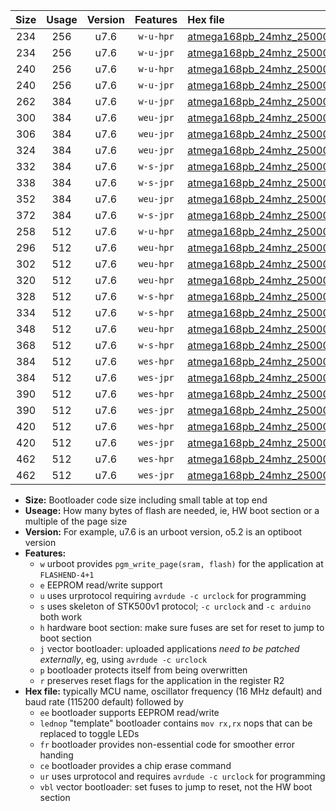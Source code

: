 |Size|Usage|Version|Features|Hex file|
|:-:|:-:|:-:|:-:|:--|
|234|256|u7.6|`w-u-hpr`|[atmega168pb_24mhz_250000bps_ur.hex](https://raw.githubusercontent.com/stefanrueger/urboot/main//atmega168pb_24mhz_250000bps_ur.hex)|
|234|256|u7.6|`w-u-jpr`|[atmega168pb_24mhz_250000bps_ur_vbl.hex](https://raw.githubusercontent.com/stefanrueger/urboot/main//atmega168pb_24mhz_250000bps_ur_vbl.hex)|
|240|256|u7.6|`w-u-hpr`|[atmega168pb_24mhz_250000bps_lednop_ur.hex](https://raw.githubusercontent.com/stefanrueger/urboot/main//atmega168pb_24mhz_250000bps_lednop_ur.hex)|
|240|256|u7.6|`w-u-jpr`|[atmega168pb_24mhz_250000bps_lednop_ur_vbl.hex](https://raw.githubusercontent.com/stefanrueger/urboot/main//atmega168pb_24mhz_250000bps_lednop_ur_vbl.hex)|
|262|384|u7.6|`w-u-jpr`|[atmega168pb_24mhz_250000bps_lednop_fr_ur_vbl.hex](https://raw.githubusercontent.com/stefanrueger/urboot/main//atmega168pb_24mhz_250000bps_lednop_fr_ur_vbl.hex)|
|300|384|u7.6|`weu-jpr`|[atmega168pb_24mhz_250000bps_ee_ur_vbl.hex](https://raw.githubusercontent.com/stefanrueger/urboot/main//atmega168pb_24mhz_250000bps_ee_ur_vbl.hex)|
|306|384|u7.6|`weu-jpr`|[atmega168pb_24mhz_250000bps_ee_lednop_ur_vbl.hex](https://raw.githubusercontent.com/stefanrueger/urboot/main//atmega168pb_24mhz_250000bps_ee_lednop_ur_vbl.hex)|
|324|384|u7.6|`weu-jpr`|[atmega168pb_24mhz_250000bps_ee_lednop_fr_ur_vbl.hex](https://raw.githubusercontent.com/stefanrueger/urboot/main//atmega168pb_24mhz_250000bps_ee_lednop_fr_ur_vbl.hex)|
|332|384|u7.6|`w-s-jpr`|[atmega168pb_24mhz_250000bps_vbl.hex](https://raw.githubusercontent.com/stefanrueger/urboot/main//atmega168pb_24mhz_250000bps_vbl.hex)|
|338|384|u7.6|`w-s-jpr`|[atmega168pb_24mhz_250000bps_lednop_vbl.hex](https://raw.githubusercontent.com/stefanrueger/urboot/main//atmega168pb_24mhz_250000bps_lednop_vbl.hex)|
|352|384|u7.6|`weu-jpr`|[atmega168pb_24mhz_250000bps_ee_lednop_fr_ce_ur_vbl.hex](https://raw.githubusercontent.com/stefanrueger/urboot/main//atmega168pb_24mhz_250000bps_ee_lednop_fr_ce_ur_vbl.hex)|
|372|384|u7.6|`w-s-jpr`|[atmega168pb_24mhz_250000bps_lednop_fr_vbl.hex](https://raw.githubusercontent.com/stefanrueger/urboot/main//atmega168pb_24mhz_250000bps_lednop_fr_vbl.hex)|
|258|512|u7.6|`w-u-hpr`|[atmega168pb_24mhz_250000bps_lednop_fr_ur.hex](https://raw.githubusercontent.com/stefanrueger/urboot/main//atmega168pb_24mhz_250000bps_lednop_fr_ur.hex)|
|296|512|u7.6|`weu-hpr`|[atmega168pb_24mhz_250000bps_ee_ur.hex](https://raw.githubusercontent.com/stefanrueger/urboot/main//atmega168pb_24mhz_250000bps_ee_ur.hex)|
|302|512|u7.6|`weu-hpr`|[atmega168pb_24mhz_250000bps_ee_lednop_ur.hex](https://raw.githubusercontent.com/stefanrueger/urboot/main//atmega168pb_24mhz_250000bps_ee_lednop_ur.hex)|
|320|512|u7.6|`weu-hpr`|[atmega168pb_24mhz_250000bps_ee_lednop_fr_ur.hex](https://raw.githubusercontent.com/stefanrueger/urboot/main//atmega168pb_24mhz_250000bps_ee_lednop_fr_ur.hex)|
|328|512|u7.6|`w-s-hpr`|[atmega168pb_24mhz_250000bps.hex](https://raw.githubusercontent.com/stefanrueger/urboot/main//atmega168pb_24mhz_250000bps.hex)|
|334|512|u7.6|`w-s-hpr`|[atmega168pb_24mhz_250000bps_lednop.hex](https://raw.githubusercontent.com/stefanrueger/urboot/main//atmega168pb_24mhz_250000bps_lednop.hex)|
|348|512|u7.6|`weu-hpr`|[atmega168pb_24mhz_250000bps_ee_lednop_fr_ce_ur.hex](https://raw.githubusercontent.com/stefanrueger/urboot/main//atmega168pb_24mhz_250000bps_ee_lednop_fr_ce_ur.hex)|
|368|512|u7.6|`w-s-hpr`|[atmega168pb_24mhz_250000bps_lednop_fr.hex](https://raw.githubusercontent.com/stefanrueger/urboot/main//atmega168pb_24mhz_250000bps_lednop_fr.hex)|
|384|512|u7.6|`wes-hpr`|[atmega168pb_24mhz_250000bps_ee.hex](https://raw.githubusercontent.com/stefanrueger/urboot/main//atmega168pb_24mhz_250000bps_ee.hex)|
|384|512|u7.6|`wes-jpr`|[atmega168pb_24mhz_250000bps_ee_vbl.hex](https://raw.githubusercontent.com/stefanrueger/urboot/main//atmega168pb_24mhz_250000bps_ee_vbl.hex)|
|390|512|u7.6|`wes-hpr`|[atmega168pb_24mhz_250000bps_ee_lednop.hex](https://raw.githubusercontent.com/stefanrueger/urboot/main//atmega168pb_24mhz_250000bps_ee_lednop.hex)|
|390|512|u7.6|`wes-jpr`|[atmega168pb_24mhz_250000bps_ee_lednop_vbl.hex](https://raw.githubusercontent.com/stefanrueger/urboot/main//atmega168pb_24mhz_250000bps_ee_lednop_vbl.hex)|
|420|512|u7.6|`wes-hpr`|[atmega168pb_24mhz_250000bps_ee_lednop_fr.hex](https://raw.githubusercontent.com/stefanrueger/urboot/main//atmega168pb_24mhz_250000bps_ee_lednop_fr.hex)|
|420|512|u7.6|`wes-jpr`|[atmega168pb_24mhz_250000bps_ee_lednop_fr_vbl.hex](https://raw.githubusercontent.com/stefanrueger/urboot/main//atmega168pb_24mhz_250000bps_ee_lednop_fr_vbl.hex)|
|462|512|u7.6|`wes-hpr`|[atmega168pb_24mhz_250000bps_ee_lednop_fr_ce.hex](https://raw.githubusercontent.com/stefanrueger/urboot/main//atmega168pb_24mhz_250000bps_ee_lednop_fr_ce.hex)|
|462|512|u7.6|`wes-jpr`|[atmega168pb_24mhz_250000bps_ee_lednop_fr_ce_vbl.hex](https://raw.githubusercontent.com/stefanrueger/urboot/main//atmega168pb_24mhz_250000bps_ee_lednop_fr_ce_vbl.hex)|

- **Size:** Bootloader code size including small table at top end
- **Useage:** How many bytes of flash are needed, ie, HW boot section or a multiple of the page size
- **Version:** For example, u7.6 is an urboot version, o5.2 is an optiboot version
- **Features:**
  + `w` urboot provides `pgm_write_page(sram, flash)` for the application at `FLASHEND-4+1`
  + `e` EEPROM read/write support
  + `u` uses urprotocol requiring `avrdude -c urclock` for programming
  + `s` uses skeleton of STK500v1 protocol; `-c urclock` and `-c arduino` both work
  + `h` hardware boot section: make sure fuses are set for reset to jump to boot section
  + `j` vector bootloader: uploaded applications *need to be patched externally*, eg, using `avrdude -c urclock`
  + `p` bootloader protects itself from being overwritten
  + `r` preserves reset flags for the application in the register R2
- **Hex file:** typically MCU name, oscillator frequency (16 MHz default) and baud rate (115200 default) followed by
  + `ee` bootloader supports EEPROM read/write
  + `lednop` "template" bootloader contains `mov rx,rx` nops that can be replaced to toggle LEDs
  + `fr` bootloader provides non-essential code for smoother error handing
  + `ce` bootloader provides a chip erase command
  + `ur` uses urprotocol and requires `avrdude -c urclock` for programming
  + `vbl` vector bootloader: set fuses to jump to reset, not the HW boot section
